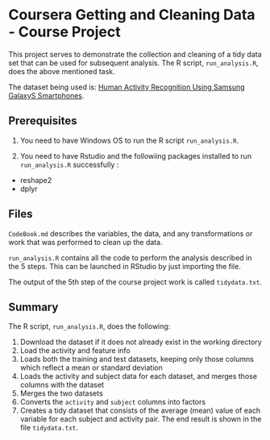 # Coursera Getting and Cleaning Data - Course Project
This project serves to demonstrate the collection and cleaning of a tidy data set that can be used for subsequent analysis. The R script, `run_analysis.R`, does the above mentioned task.

The dataset being used is: [Human Activity Recognition Using Samsung GalaxyS Smartphones](http://archive.ics.uci.edu/ml/datasets/Human+Activity+Recognition+Using+Smartphones).

## Prerequisites
1. You need to have Windows OS to run the R script `run_analysis.R`.

2. You need to have Rstudio and the followiing packages installed to run `run_analysis.R` successfully :
- reshape2
- dplyr
## Files

`CodeBook.md` describes the variables, the data, and any transformations or work that was performed to clean up the data.

`run_analysis.R` contains all the code to perform the analysis described in the 5 steps. This can be launched in RStudio by just importing the file.

The output of the 5th step of the course project work is called `tidydata.txt`.
## Summary
The R script, `run_analysis.R`, does the following:

1. Download the dataset if it does not already exist in the working directory
2. Load the activity and feature info
3. Loads both the training and test datasets, keeping only those columns which
   reflect a mean or standard deviation
4. Loads the activity and subject data for each dataset, and merges those
   columns with the dataset
5. Merges the two datasets
6. Converts the `activity` and `subject` columns into factors
7. Creates a tidy dataset that consists of the average (mean) value of each
   variable for each subject and activity pair.
The end result is shown in the file `tidydata.txt`.

